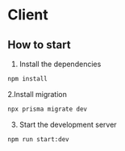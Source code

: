 # Client


## How to start


1. Install the dependencies

```bash
npm install
```

2.Install migration

```bash
npx prisma migrate dev
```

3. Start the development server

```bash
npm run start:dev
```
